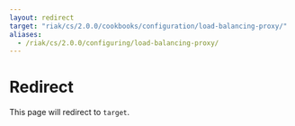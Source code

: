 ```yaml
---
layout: redirect
target: "riak/cs/2.0.0/cookbooks/configuration/load-balancing-proxy/"
aliases:
  - /riak/cs/2.0.0/configuring/load-balancing-proxy/
---
```


# Redirect

This page will redirect to `target`.
